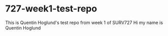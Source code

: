 # 727-week1-test-repo
This is Quentin Hoglund's test repo from week 1 of SURV727
Hi my name is Quentin Hoglund
